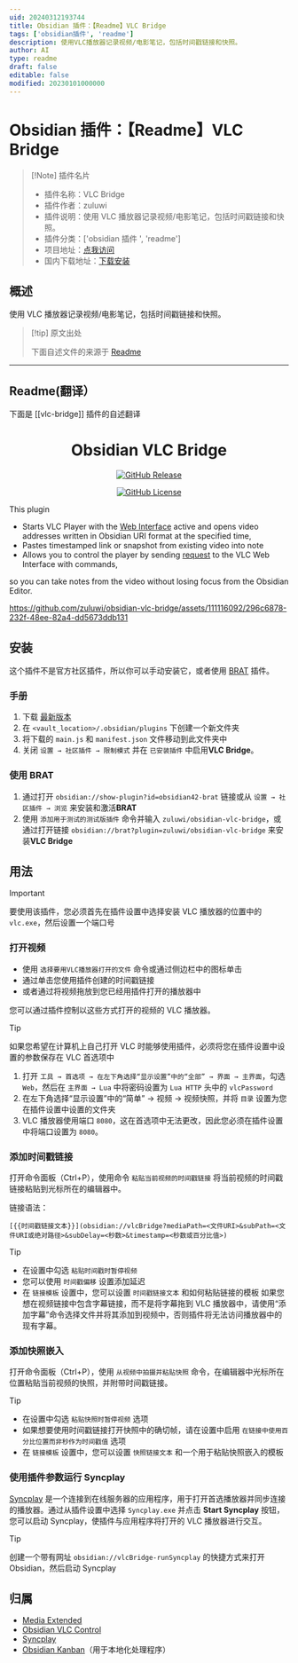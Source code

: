 ```yaml
---
uid: 20240312193744
title: Obsidian 插件：【Readme】VLC Bridge
tags: ['obsidian插件', 'readme']
description: 使用VLC播放器记录视频/电影笔记，包括时间戳链接和快照。
author: AI
type: readme
draft: false
editable: false
modified: 20230101000000
---
```


# Obsidian 插件：【Readme】VLC Bridge

> [!Note] 插件名片
> - 插件名称：VLC Bridge
> - 插件作者：zuluwi
> - 插件说明：使用 VLC 播放器记录视频/电影笔记，包括时间戳链接和快照。
> - 插件分类：['obsidian 插件 ', 'readme']
> - 项目地址：[点我访问](https://github.com/zuluwi/obsidian-vlc-bridge)
> - 国内下载地址：[下载安装](https://pkmer.cn/products/plugin/pluginMarket/?vlc-bridge)

## 概述

使用 VLC 播放器记录视频/电影笔记，包括时间戳链接和快照。

> [!tip] 原文出处
>
>下面自述文件的来源于 [Readme](https://ghproxy.net/https://raw.githubusercontent.com/zuluwi/obsidian-vlc-bridge/master/README.md)

---

## Readme(翻译）

下面是 [[vlc-bridge]] 插件的自述翻译

<div align="center">

# Obsidian VLC Bridge



[![GitHub Release](https://img.shields.io/github/v/release/zuluwi/obsidian-vlc-bridge?style=for-the-badge&logo=obsidian&labelColor=%237c3aed&color=%23e7e6e3)](https://github.com/zuluwi/obsidian-vlc-bridge/releases/latest)

[![GitHub License](https://img.shields.io/github/license/zuluwi/obsidian-vlc-bridge?style=for-the-badge&labelColor=%23eb0029&color=%23e7e6e3)](https://github.com/zuluwi/obsidian-vlc-bridge/blob/master/LICENSE)

</div>

This plugin

- Starts VLC Player with the [Web Interface](https://wiki.videolan.org/Documentation:Modules/http_intf/#VLC_2.0.0_and_later) active and opens video addresses written in Obsidian URI format at the specified time,
- Pastes timestamped link or snapshot from existing video into note
- Allows you to control the player by sending [request](https://code.videolan.org/videolan/vlc-3.0/-/blob/master/share/lua/http/requests/README.txt) to the VLC Web Interface with commands,

so you can take notes from the video without losing focus from the Obsidian Editor.

<https://github.com/zuluwi/obsidian-vlc-bridge/assets/111116092/296c6878-232f-48ee-82a4-dd5673ddb131>

## 安装

这个插件不是官方社区插件，所以你可以手动安装它，或者使用 [BRAT](https://github.com/TfTHacker/obsidian42-brat) 插件。

### 手册

1. 下载 [最新版本](https://github.com/zuluwi/obsidian-vlc-bridge/releases/latest)
2. 在 `<vault_location>/.obsidian/plugins` 下创建一个新文件夹
3. 将下载的 `main.js` 和 `manifest.json` 文件移动到此文件夹中
4. 关闭 `设置 → 社区插件 → 限制模式` 并在 `已安装插件` 中启用**VLC Bridge**。

### 使用 BRAT

1. 通过打开 `obsidian://show-plugin?id=obsidian42-brat` 链接或从 `设置 → 社区插件 → 浏览` 来安装和激活**BRAT**
2. 使用 `添加用于测试的测试版插件` 命令并输入 `zuluwi/obsidian-vlc-bridge`，或通过打开链接 `obsidian://brat?plugin=zuluwi/obsidian-vlc-bridge` 来安装**VLC Bridge**

## 用法

> [!important]
> 要使用该插件，您必须首先在插件设置中选择安装 VLC 播放器的位置中的 `vlc.exe`，然后设置一个端口号

### 打开视频

- 使用 `选择要用VLC播放器打开的文件` 命令或通过侧边栏中的图标单击
- 通过单击您使用插件创建的时间戳链接
- 或者通过将视频拖放到您已经用插件打开的播放器中

您可以通过插件控制以这些方式打开的视频的 VLC 播放器。

> [!tip]
> 如果您希望在计算机上自己打开 VLC 时能够使用插件，必须将您在插件设置中设置的参数保存在 VLC 首选项中
>
> 1. 打开 `工具 → 首选项 → 在左下角选择“显示设置”中的“全部” → 界面 → 主界面`，勾选 `Web`，然后在 `主界面 → Lua` 中将密码设置为 `Lua HTTP` 头中的 `vlcPassword`
> 2. 在左下角选择“显示设置”中的“简单” → 视频 → 视频快照，并将 `目录` 设置为您在插件设置中设置的文件夹
> 3. VLC 播放器使用端口 `8080`，这在首选项中无法更改，因此您必须在插件设置中将端口设置为 `8080`。

### 添加时间戳链接

打开命令面板（Ctrl+P），使用命令 `粘贴当前视频的时间戳链接` 将当前视频的时间戳链接粘贴到光标所在的编辑器中。

链接语法：

```
[{{时间戳链接文本}}](obsidian://vlcBridge?mediaPath=<文件URI>&subPath=<文件URI或绝对路径>&subDelay=<秒数>&timestamp=<秒数或百分比值>)
```

> [!tip]
>
> - 在设置中勾选 `粘贴时间戳时暂停视频`
> - 您可以使用 `时间戳偏移` 设置添加延迟
> - 在 `链接模板` 设置中，您可以设置 `时间戳链接文本` 和如何粘贴链接的模板
如果您想在视频链接中包含字幕链接，而不是将字幕拖到 VLC 播放器中，请使用“添加字幕”命令选择文件并将其添加到视频中，否则插件将无法访问播放器中的现有字幕。

### 添加快照嵌入

打开命令面板（Ctrl+P），使用 `从视频中拍摄并粘贴快照` 命令，在编辑器中光标所在位置粘贴当前视频的快照，并附带时间戳链接。

> [!tip]
>
> - 在设置中勾选 `粘贴快照时暂停视频` 选项
> - 如果想要使用时间戳链接打开快照中的确切帧，请在设置中启用 `在链接中使用百分比位置而非秒作为时间戳值` 选项
> - 在 `链接模板` 设置中，您可以设置 `快照链接文本` 和一个用于粘贴快照嵌入的模板

### 使用插件参数运行 Syncplay

[Syncplay](https://github.com/Syncplay/syncplay?tab=readme-ov-file#syncplay) 是一个连接到在线服务器的应用程序，用于打开首选播放器并同步连接的播放器。通过从插件设置中选择 `Syncplay.exe` 并点击 **Start Syncplay** 按钮，您可以启动 Syncplay，使插件与应用程序将打开的 VLC 播放器进行交互。

> [!tip]
> 创建一个带有网址 `obsidian://vlcBridge-runSyncplay` 的快捷方式来打开 Obsidian，然后启动 Syncplay

## 归属

- [Media Extended](https://github.com/PKM-er/media-extended)
- [Obsidian VLC Control](https://github.com/prehensileBBC/obsidan-vlc-control)
- [Syncplay](https://github.com/Syncplay/syncplay)
- [Obsidian Kanban](https://github.com/mgmeyers/obsidian-kanban)（用于本地化处理程序）



